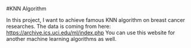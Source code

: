 #KNN Algorithm

In this project, I want to achieve famous KNN algorithm on breast cancer researches.
The data is coming from here: https://archive.ics.uci.edu/ml/index.php
You can use this website for another machine learning algorithms as well.
